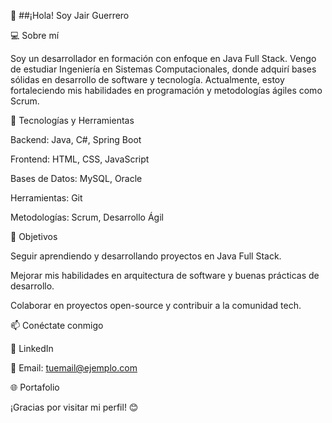 👋 ##¡Hola! Soy Jair Guerrero

💻 Sobre mí

Soy un desarrollador en formación con enfoque en Java Full Stack. Vengo de estudiar Ingeniería en Sistemas Computacionales, donde adquirí bases sólidas en desarrollo de software y tecnología. Actualmente, estoy fortaleciendo mis habilidades en programación y metodologías ágiles como Scrum.

🚀 Tecnologías y Herramientas

Backend: Java, C#, Spring Boot

Frontend: HTML, CSS, JavaScript

Bases de Datos: MySQL, Oracle

Herramientas: Git

Metodologías: Scrum, Desarrollo Ágil

🎯 Objetivos

Seguir aprendiendo y desarrollando proyectos en Java Full Stack.

Mejorar mis habilidades en arquitectura de software y buenas prácticas de desarrollo.

Colaborar en proyectos open-source y contribuir a la comunidad tech.

📫 Conéctate conmigo

💼 LinkedIn

📧 Email: tuemail@ejemplo.com

🌐 Portafolio

¡Gracias por visitar mi perfil! 😊
